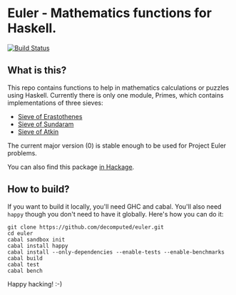 # Euler - Mathematics functions for Haskell.

[![Build Status](https://travis-ci.org/decomputed/euler.svg?branch=master)](https://travis-ci.org/decomputed/euler)

## What is this?

This repo contains functions to help in mathematics calculations or puzzles using Haskell. Currently there is only one module, Primes, which contains implementations of three sieves:

- [Sieve of Erastothenes](https://en.wikipedia.org/wiki/Sieve_of_Eratosthenes)
- [Sieve of Sundaram](https://en.wikipedia.org/wiki/Sieve_of_Sundaram)
- [Sieve of Atkin](https://en.wikipedia.org/wiki/Sieve_of_Atkin)

The current major version (0) is stable enough to be used for Project Euler problems.

You can also find this package [in Hackage](http://hackage.haskell.org/package/euler).

## How to build?

If you want to build it locally, you'll need GHC and cabal. You'll also need `happy` though you don't need to have it globally. Here's how you can do it:

    git clone https://github.com/decomputed/euler.git
    cd euler
    cabal sandbox init
    cabal install happy
    cabal install --only-dependencies --enable-tests --enable-benchmarks
    cabal build
    cabal test
    cabal bench

Happy hacking!
:-)
